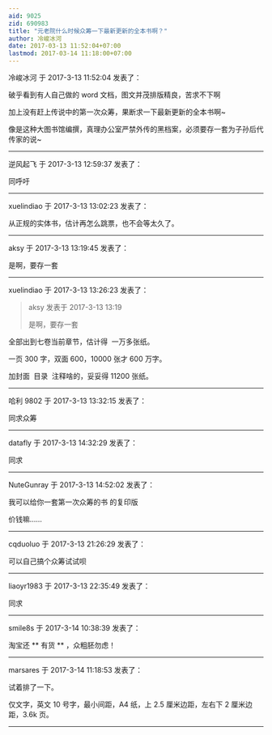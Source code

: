 ```yaml
---
aid: 9025
zid: 690983
title: "元老院什么时候众筹一下最新更新的全本书啊？"
author: 冷峻冰河
date: 2017-03-13 11:52:04+07:00
lastmod: 2017-03-14 11:18:00+07:00
---
```


冷峻冰河 于 2017-3-13 11:52:04 发表了：

破乎看到有人自己做的 word 文档，图文并茂排版精良，苦求不下啊

加上没有赶上传说中的第一次众筹，果断求一下最新更新的全本书啊~

像是这种大图书馆编撰，真理办公室严禁外传的黑档案，必须要存一套为子孙后代传家的说~

---

逆风起飞 于 2017-3-13 12:59:37 发表了：

同呼吁

---

xuelindiao 于 2017-3-13 13:02:23 发表了：

从正规的实体书，估计再怎么跳票，也不会等太久了。

---

aksy 于 2017-3-13 13:19:45 发表了：

是啊，要存一套

---

xuelindiao 于 2017-3-13 13:26:23 发表了：

> aksy 发表于 2017-3-13 13:19
>
> 是啊，要存一套

全部出到七卷当前章节，估计得&nbsp;&nbsp;一万多张纸。

一页 300 字，双面 600，10000 张才 600 万字。

加封面&nbsp;&nbsp;目录&nbsp;&nbsp;注释啥的，妥妥得 11200 张纸。

---

哈利 9802 于 2017-3-13 13:32:15 发表了：

同求众筹

---

datafly 于 2017-3-13 14:32:29 发表了：

同求

---

NuteGunray 于 2017-3-13 14:52:02 发表了：

我可以给你一套第一次众筹的书
的复印版

价钱嘛……

---

cqduoluo 于 2017-3-13 21:26:29 发表了：

可以自己搞个众筹试试呗

---

liaoyr1983 于 2017-3-13 22:35:49 发表了：

同求

---

smile8s 于 2017-3-14 10:38:39 发表了：

淘宝还
**
有货
**
，众粗胚勿虑！

---

marsares 于 2017-3-14 11:18:53 发表了：

试着排了一下。

仅文字，英文 10 号字，最小间距，A4 纸，上 2.5 厘米边距，左右下 2 厘米边距，3.6k 页。

---
